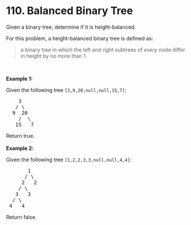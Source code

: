 <h1>110. Balanced Binary Tree</h1>
<div><p>Given a binary tree, determine if it is height-balanced.</p>

<p>For this problem, a height-balanced binary tree is defined as:</p>

<blockquote>
<p>a binary tree in which the left and right subtrees of <em>every</em> node differ in height by no more than 1.</p>
</blockquote>

<p>&nbsp;</p>

<p><strong>Example 1:</strong></p>

<p>Given the following tree <code>[3,9,20,null,null,15,7]</code>:</p>

<pre>    3
   / \
  9  20
    /  \
   15   7</pre>

<p>Return true.<br>
<br>
<strong>Example 2:</strong></p>

<p>Given the following tree <code>[1,2,2,3,3,null,null,4,4]</code>:</p>

<pre>       1
      / \
     2   2
    / \
   3   3
  / \
 4   4
</pre>

<p>Return false.</p>
</div>